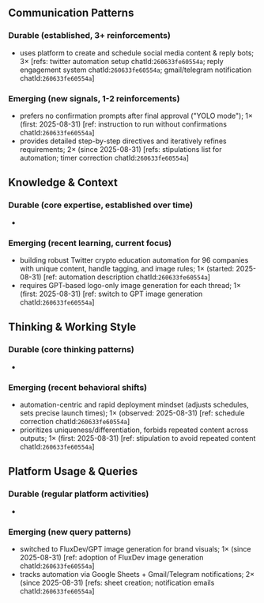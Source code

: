 ## Communication Patterns
### Durable (established, 3+ reinforcements)
- uses platform to create and schedule social media content & reply bots; 3× [refs: twitter automation setup chatId:`260633fe60554a`; reply engagement system chatId:`260633fe60554a`; gmail/telegram notification chatId:`260633fe60554a`]

### Emerging (new signals, 1-2 reinforcements)
- prefers no confirmation prompts after final approval ("YOLO mode"); 1× (first: 2025-08-31) [ref: instruction to run without confirmations chatId:`260633fe60554a`]
- provides detailed step-by-step directives and iteratively refines requirements; 2× (since 2025-08-31) [refs: stipulations list for automation; timer correction chatId:`260633fe60554a`]

## Knowledge & Context
### Durable (core expertise, established over time)
- 

### Emerging (recent learning, current focus)  
- building robust Twitter crypto education automation for 96 companies with unique content, handle tagging, and image rules; 1× (started: 2025-08-31) [ref: automation description chatId:`260633fe60554a`]
- requires GPT-based logo-only image generation for each thread; 1× (first: 2025-08-31) [ref: switch to GPT image generation chatId:`260633fe60554a`]

## Thinking & Working Style
### Durable (core thinking patterns)
- 

### Emerging (recent behavioral shifts)
- automation-centric and rapid deployment mindset (adjusts schedules, sets precise launch times); 1× (observed: 2025-08-31) [ref: schedule correction chatId:`260633fe60554a`]
- prioritizes uniqueness/differentiation, forbids repeated content across outputs; 1× (first: 2025-08-31) [ref: stipulation to avoid repeated content chatId:`260633fe60554a`]

## Platform Usage & Queries
### Durable (regular platform activities)
- 

### Emerging (new query patterns)
- switched to FluxDev/GPT image generation for brand visuals; 1× (since 2025-08-31) [ref: adoption of FluxDev image generation chatId:`260633fe60554a`]
- tracks automation via Google Sheets + Gmail/Telegram notifications; 2× (since 2025-08-31) [refs: sheet creation; notification emails chatId:`260633fe60554a`]